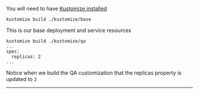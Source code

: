 

You will need to have [Kustomize installed](https://github.com/kubernetes-sigs/kustomize/blob/master/docs/INSTALL.md)


```execute-1
kustomize build ./kustomize/base

```


This is our base deployment and service resources

```
kustomize build ./kustomize/qa
...
spec:
  replicas: 2
...

```



 Notice when we build the QA customization that the replicas property is updated to `2`



---


